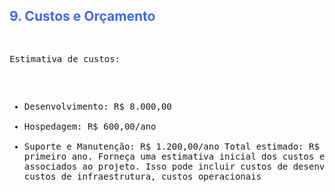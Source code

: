 <h2 style="color: RoyalBlue;">9. Custos e Orçamento</h2>
<pre>

Estimativa de custos:
- Desenvolvimento: R$ 8.000,00
- Hospedagem: R$ 600,00/ano
- Suporte e Manutenção: R$ 1.200,00/ano
Total estimado: R$ 9.800,00 no primeiro ano.
Forneça uma estimativa inicial dos custos e orçamento associados ao projeto. Isso pode 
incluir custos de desenvolvimento, custos de infraestrutura, custos operacionais

</pre>